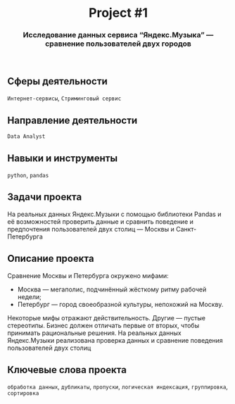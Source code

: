 <h1 align="center">  
  Project #1 
</h1> 

<h3 align="center"> Исследование данных сервиса “Яндекс.Музыка” — сравнение пользователей двух городов </h3>
<br>

## Сферы деятельности
`Интернет-сервисы`, `Стриминговый сервис`

## Направление деятельности
`Data Analyst`

## Навыки и инструменты
`python`, `pandas`

## Задачи проекта
На реальных данных Яндекс.Музыки c помощью библиотеки Pandas и её возможностей проверить данные и сравнить поведение и предпочтения пользователей двух столиц — Москвы и Санкт-Петербурга

## Описание проекта
Сравнение Москвы и Петербурга окружено мифами: 
- Москва — мегаполис, подчинённый жёсткому ритму рабочей недели; 
- Петербург — город своеобразной культуры, непохожий на Москву.

Некоторые мифы отражают действительность. Другие — пустые стереотипы. Бизнес должен отличать первые от вторых, чтобы принимать рациональные решения. На реальных данных Яндекс.Музыки реализована проверка данных и сравнение поведения пользователей двух столиц

## Ключевые слова проекта
`обработка данных`, `дубликаты`, `пропуски`, `логическая индексация`, `группировка`, `сортировка`
